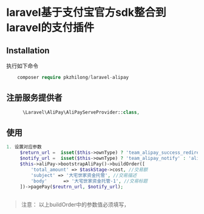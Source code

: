 # laravel基于支付宝官方sdk整合到laravel的支付插件

## Installation
执行如下命令
```php
    composer require pkzhilong/laravel-alipay
```
## 注册服务提供者
```php
      \Laravel\AliPay\AliPayServeProvider::class,
```
## 使用
```php
1. 设置对应参数
     $return_url =  isset($this->ownType) ? 'team_alipay_success_redirect' : 'alipay_success_redirect'; //回调地址
     $notify_url =  isset($this->ownType) ? 'team_alipay_notify' : 'alipay_notify'; //异步通知地址
     $this->aliPay->bootstrapAliPay()->buildOrder([
         'total_amount' => $taskStage->cost, //交易额
         'subject' => '大宅世家资金托管', //交易描述
         'body'      => '大宅世家资金托管-1', //交易标题 
     ])->pagePay($reutrn_url, $notify_url);
  
```
>注意： 以上buildOrder中的参数值必须填写，



